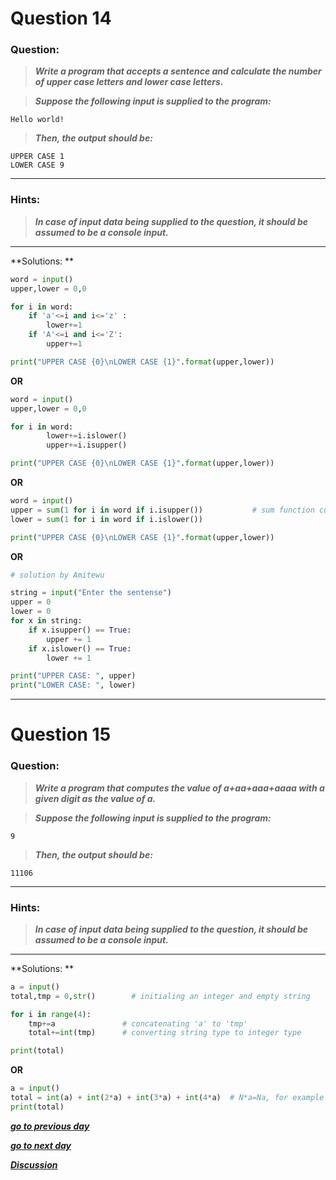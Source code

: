 # Question 14

### **Question:**

> **_Write a program that accepts a sentence and calculate the number of upper case letters and lower case letters._**

> **_Suppose the following input is supplied to the program:_**

```
Hello world!
```

> **_Then, the output should be:_**

```
UPPER CASE 1
LOWER CASE 9
```

---

### Hints:

> **_In case of input data being supplied to the question, it should be assumed to be a console input._**

---



**Solutions: **

```python
word = input()
upper,lower = 0,0

for i in word:
    if 'a'<=i and i<='z' :
        lower+=1
    if 'A'<=i and i<='Z':
        upper+=1

print("UPPER CASE {0}\nLOWER CASE {1}".format(upper,lower))
```

**OR**

```python
word = input()
upper,lower = 0,0

for i in word:
        lower+=i.islower()
        upper+=i.isupper()

print("UPPER CASE {0}\nLOWER CASE {1}".format(upper,lower))
```

**OR**

```python
word = input()
upper = sum(1 for i in word if i.isupper())           # sum function cumulatively sum up 1's if the condition is True
lower = sum(1 for i in word if i.islower())

print("UPPER CASE {0}\nLOWER CASE {1}".format(upper,lower))
```

**OR**

```python
# solution by Amitewu

string = input("Enter the sentense")
upper = 0
lower = 0
for x in string:
    if x.isupper() == True:
        upper += 1
    if x.islower() == True:
        lower += 1

print("UPPER CASE: ", upper)
print("LOWER CASE: ", lower)
```

---

# Question 15

### **Question:**

> **_Write a program that computes the value of a+aa+aaa+aaaa with a given digit as the value of a._**

> **_Suppose the following input is supplied to the program:_**

```
9
```

> **_Then, the output should be:_**

```
11106
```

---

### Hints:

> **_In case of input data being supplied to the question, it should be assumed to be a console input._**

---



**Solutions: **

```python
a = input()
total,tmp = 0,str()        # initialing an integer and empty string

for i in range(4):
    tmp+=a               # concatenating 'a' to 'tmp'
    total+=int(tmp)      # converting string type to integer type

print(total)
```

**OR**

```python
a = input()
total = int(a) + int(2*a) + int(3*a) + int(4*a)  # N*a=Na, for example  a="23", 2*a="2323",3*a="232323"
print(total)
```

[**_go to previous day_**](https://github.com/darkprinx/100-plus-Python-programming-exercises-extended/blob/master/Status/Day%203.md "Day 3")

[**_go to next day_**](https://github.com/darkprinx/100-plus-Python-programming-exercises-extended/blob/master/Status/Day%205.md "Day 5")

[**_Discussion_**](https://github.com/darkprinx/100-plus-Python-programming-exercises-extended/issues/3)
